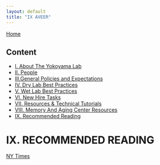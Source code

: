 ```yaml
---
layout: default
title: "IX AVEER"
---
```


[Home](../docs/index.md)

  ## Content
- [I. About The Yokoyama Lab](../docs/I_About_The_Yokoyama_Lab.md)
- [II. People](../docs/II_People.md)
- [III.General Policies and Expectations](../docs/III_General_Policies_and_Expectations.md)
- [IV. Dry Lab Best Practices](../docs/IV_Dry_Lab_Best_Practices.md)
- [V. Wet Lab Best Practices](../docs/V_Wet_Lab_Best_Practices.md)
- [VI. New Hire Tasks](../docs/VI_New_Hire_Tasks.md)
- [VII. Resources & Technical Tutorials](../docs/VII_Resources_&_Technical_Tutorials.md)
- [VIII. Memory And Aging Center Resources](../docs/VIII_Memory_And_Aging_Center_Resources.md)
- [IX. Recommended Reading](../docs/IX_Recommended_Reading.md)




# IX. RECOMMENDED READING

[NY Times]( 
https://www.nytimes.com/2024/12/22/health/frontotemporal-dementia-genetic-mutation-linde-jacobs.html?unlocked_article_code=1.jU4.6v8Z.YaGWbVpEjihr&amp;smid=url-share  )
